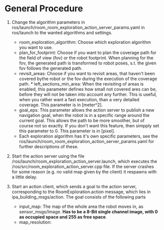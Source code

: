 # General Procedure

1. Change the algorithm parameters in ros/launch/room_room_exploration_action_server_params.yaml in ros/launch to the wanted algorithms and settings.
	* room_exploration_algorithm: Choose which exploration algorithm you want to use. 
	* plan_for_footprint: Choose if you want to plan the coverage path for the field of view (fov) or the robot footprint. When planning for the fov, the generated path is transformed to robot poses, s.t. the given fov follows the generated path. 
	* revisit_areas: Choose if you want to revisit areas, that haven't been covered bythe robot or the fov during the execution of the coverage path.
	       * left_sections_min_area: When the revisiting of areas is enabled, this parameter defines how small not covered ares can be, before they will not be taken into account any further. This is useful, when you rather want a fast execution, than a very detailed coverage. This parameter is in [meter^2].
	* goal_eps: This parameter allows the action server to publish a new navigation goal, when the robot is in a specific range around the current goal. This allows the path to be more smoother, but of course not so exactly. If you don't want this feature, then simpply set this parameter to 0. This parameter is in [pixel].
	* Each exploration algorithm has it's own specific parameters, see the ros/launch/room_room_exploration_action_server_params.yaml for further descriptions of these. 
	
2. Start the action server using the file /ros/launch/room_exploration_action_server.launch, which executes the /ros/src/room_exploration_action_server.cpp file. If the server crashes for some reason (e.g. no valid map given by the client) it respawns with a little delay.

3. Start an action client, which sends a goal to the action server, corresponding to the RoomExploration.action message, which lies in ipa_building_msgs/action. The goal consists of the following parts

    * input_map: The map of the whole area the robot moves in, as sensor_msgs/Image. **Has to be a 8-Bit single channel image, with 0 as occupied space and 255 as free space**.
    * map_resolution: 